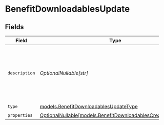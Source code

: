# BenefitDownloadablesUpdate


## Fields

| Field                                                                                                              | Type                                                                                                               | Required                                                                                                           | Description                                                                                                        |
| ------------------------------------------------------------------------------------------------------------------ | ------------------------------------------------------------------------------------------------------------------ | ------------------------------------------------------------------------------------------------------------------ | ------------------------------------------------------------------------------------------------------------------ |
| `description`                                                                                                      | *OptionalNullable[str]*                                                                                            | :heavy_minus_sign:                                                                                                 | The description of the benefit. Will be displayed on products having this benefit.                                 |
| `type`                                                                                                             | [models.BenefitDownloadablesUpdateType](../models/benefitdownloadablesupdatetype.md)                               | :heavy_check_mark:                                                                                                 | N/A                                                                                                                |
| `properties`                                                                                                       | [OptionalNullable[models.BenefitDownloadablesCreateProperties]](../models/benefitdownloadablescreateproperties.md) | :heavy_minus_sign:                                                                                                 | N/A                                                                                                                |